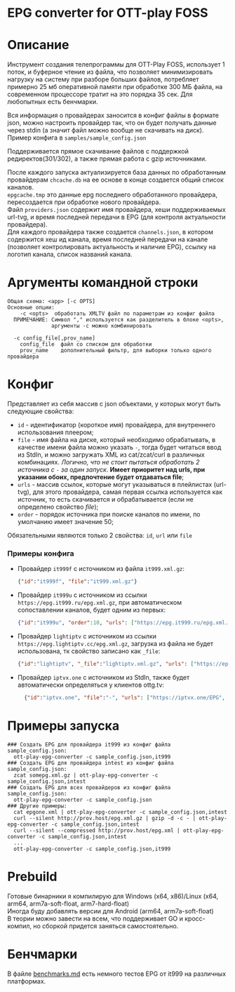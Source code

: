 # EPG converter for OTT-play FOSS

# Описание
Инструмент создания телепрограммы для OTT-Play FOSS, использует 1 поток, и буферное чтение из файла, что позволяет минимизировать нагрузку на систему при разборе больших файлов, потребляет примерно 25 мб оперативной памяти при обработке 300 МБ файла, на современном процессоре тратит на это порядка 35 сек. Для любопытных есть бенчмарки.

Вся информация о провайдерах заносится в конфиг файлы в формате json, можно настроить провайдер так, что он будет получать данные через stdin (а значит файл можно вообще не скачивать на диск). Пример конфига в `samples/sample_config.json`

Поддерживается прямое скачивание файлов с поддержкой редиректов(301/302), а также прямая работа с gzip источниками.

После каждого запуска актуализируется база данных по обработанным провайдерам `chcache.db` на ее основе в конце создается общий список каналов.\
`epgcache.tmp` это данные epg последнего обработанного провайдера, пересоздается при обработке нового провайдера.\
Файл `providers.json` содержит имя провайдера, хеши поддерживаемых url-tvg, и время последней передачи в EPG (для контроля актуальности провайдера).\
Для каждого провайдера также создается `channels.json`, в котором содержится хеш ид канала, время последней передачи на канале (позволяет контролировать актуальность и наличие EPG), ссылку на логотип канала, список названий канала.


# Аргументы командной строки
```
Общая схема: <app> [-c OPTS]
Основные опции:
    -c <opts>  обработать XMLTV файл по параметрам из конфиг файла
  ПРИМЕЧАНИЕ: Символ "," используется как разделитель в блоке <opts>,
              аргументы -c можно комбинировать

  -c config_file[,prov_name]
    config_file  файл со списком для обработки
    prov_name    дополнительный фильтр, для выборки только одного провайдера
```


# Конфиг
Представляет из себя массив с json объектами, у которых могут быть следующие свойства:
 * `id` - идентификатор (короткое имя) провайдера, для внутреннего использования плеером;
 * `file` - имя файла на диске, который необходимо обрабатывать, в качестве имени
    файла можно указать `-`, тогда будет читаться ввод из StdIn, и можно загружать XML из cat/zcat/curl в различных комбинациях. *Логично, что не стоит пытаться обработать 2 источника с `-` за один запуск*. **Имеет приоритет над urls, при указании обоих, предпочтение будет отдаваться file**;
 * `urls` - массив ссылок, которые могут указываться в плейлистах (url-tvg), для этого провайдера, самая первая ссылка используется как источник, то есть скачивается и обрабатывается (если не определено свойство *file*);
 * `order` - порядок источника при поиске каналов по имени, по умолчанию имеет значение 50;

Обязательными являются только 2 свойства: `id`, `url` или `file`

### Примеры конфига
* Провайдер `it999f` с источником из файла `it999.xml.gz`:
  ```json
  {"id":"it999f", "file":"it999.xml.gz"}
  ```
* Провайдер `it999u` с источником из ссылки `https://epg.it999.ru/epg.xml.gz`, при автоматическом сопоставлении каналов, будет одним из первых:
  ```json
  {"id":"it999u", "order":10, "urls": ["https://epg.it999.ru/epg.xml.gz", "http://epg.it999.ru/epg.xml.gz"]}
  ```
* Провайдер `lightiptv` с источником из ссылки `https://epg.lightiptv.cc/epg.xml.gz`, загрузка из файла не будет использована, тк свойство записано как `_file`:
  ```json
  {"id":"lightiptv", "_file":"lightiptv.xml.gz", "urls": ["https://epg.lightiptv.cc/epg.xml.gz", "http://epg.lightiptv.cc/epg.xml.gz"] }
  ```
* Провайдер `iptvx.one` с источником из StdIn, также будет автоматически определяться у клиентов ottg.tv:
  ```json
    {"id":"iptvx.one", "file":"-", "urls": ["https://iptvx.one/EPG", "https://ottg.tv/epg.xml.gz"]}
  ```


# Примеры запуска
```
### Создать EPG для провайдера it999 из конфиг файла sample_config.json:
  ott-play-epg-converter -c sample_config.json,it999
### Создать EPG для провайдера intest из конфиг файла sample_config.json:
  zcat somepg.xml.gz | ott-play-epg-converter -c sample_config.json,intest
### Создать EPG для всех провайдеров из конфиг файла sample_config.json:
  ott-play-epg-converter -c sample_config.json
### Другие примеры:
  cat epgone.xml | ott-play-epg-converter -c sample_config.json,intest
  curl --silent http://prov.host/epg.xml.gz | gzip -d -c - | ott-play-epg-converter -c sample_config.json,intest
  curl --silent --compressed http://prov.host/epg.xml | ott-play-epg-converter -c sample_config.json,intest
  ...
  ott-play-epg-converter -c sample_config.json,it999
```


# Prebuild
Готовые бинарники я компилирую для Windows (x64, x86)/Linux (x64, arm64, arm7a-soft-float, arm7-hard-float)\
Иногда буду добавлять версии для Android (arm64, arm7a-soft-float)\
В теории можно завести на всем, что поддерживает GO и кросс-компил, но сборкой придется заняться самостоятельно.


# Бенчмарки
В файле [benchmarks.md](benchmarks.md) есть немного тестов EPG от it999 на различных платформах.